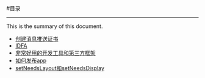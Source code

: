 #目录

***

This is the summary of this document.

* [创建消息推送证书](Content/创建消息推送证书.md)
* [IDFA](Content/IDFA.md)
* [非常好用的开发工具和第三方框架](Content/ThirdPart.md) 
* [如何发布app](Content/SubmitApp.md)
* [setNeedsLayout和setNeedsDisplay](Content/Show.md)

